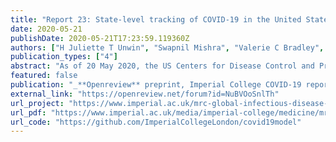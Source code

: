 ```yaml
---
title: "Report 23: State-level tracking of COVID-19 in the United States"
date: 2020-05-21
publishDate: 2020-05-21T17:23:59.119360Z
authors: ["H Juliette T Unwin", "Swapnil Mishra", "Valerie C Bradley", "Axel Gandy", "Michaela A C Vollmer", "Thomas Mellan", "Helen Coupland", "Kylie Ainslie", "Charlie Whittaker", "Jonathan Ish Horowicz", "Sarah Filippi", "Xiaoyue Xi", "Melodie Monod", "Oliver Ratmann", "**Michael Hutchinson**", "others<sup>_(truncated for brevity)_</sup>"] #"Fabian Valka", "Harrison Zhu", "Iwona Hawryluk", "Philip Milton", "Marc Baguelin", "Adhiratha Boonyasiri", "Nick Brazeau", "Lorenzo Cattarino", "Giovanni Charles", "Laura V Cooper", "Zulma Cucunuba", "Gina CuomoDannenburg", "Bimandra Djaafara", "Ilaria Dorigatti", "Oliver J Eales", "Jeff Eaton", "Sabine van Elsland", "Richard FitzJohn", "Katy Gaythorpe", "William Green", "Timothy Hallett", "Wes Hinsley", "Natsuko Imai", "Ben Jeffrey", "Edward Knock", "Daniel Laydon", "John Lees", "Gemma Nedjati Gilani", "Pierre Nouvellet", "Lucy Okell", "Alison Ower", "Kris V Parag", "Igor Siveroni", "Hayley A Thompson", "Robert Verity", "Patrick Walker", "Caroline Walters", "Yuanrong Wang", "Oliver J Watson", "Lilith Whittles", "Azra Ghani", "Neil M Ferguson", "Steven Riley", "Christl A. Donnelly", "Samir Bhatt", "Seth Flaxman"]
publication_types: ["4"]
abstract: "As of 20 May 2020, the US Centers for Disease Control and Prevention reported 91,664 confirmed or probable COVID19-related deaths, more than twice the number of deaths reported in the next most severely impacted country. In order to control the spread of the epidemic and prevent health care systems from being overwhelmed, US states have implemented a suite of non-pharmaceutical interventions (NPIs), including “stay-at-home” orders, bans on gatherings, and business and school closures. We model the epidemics in the US at the state-level, using publicly available death data within a Bayesian hierarchical semi-mechanistic framework. For each state, we estimate the time-varying reproduction number (the average number of secondary infections caused by an infected person), the number of individuals that have been infected and the number of individuals that are currently infectious. We use changes in mobility as a proxy for the impact that NPIs and other behaviour changes have on the rate of transmission of SARS-CoV-2. We project the impact of future increases in mobility, assuming that the relationship between mobility and disease transmission remains constant. We do not address the potential effect of additional behavioural changes or interventions, such as increased mask-wearing or testing and tracing strategies. Nationally, our estimates show that the percentage of individuals that have been infected is 4.1% [3.7%-4.5%], with wide variation between states. For all states, even for the worst affected states, we estimate that less than a quarter of the population has been infected; in New York, for example, we estimate that 16.6% [12.8%-21.6%] of individuals have been infected to date. Our attack rates for New York are in line with those from recent serological studies [1] broadly supporting our modelling choices. There is variation in the initial reproduction number, which is likely due to a range of factors; we find a strong association between the initial reproduction number with both population density (measured at the state level) and the chronological date when 10 cumulative deaths occurred (a crude estimate of the date of locally sustained transmission). Our estimates suggest that the epidemic is not under control in much of the US: as of 17 May 2020, the reproduction number is above the critical threshold (1.0) in 24 [95% CI: 20-30] states. Higher reproduction numbers are geographically clustered in the South and Midwest, where epidemics are still developing, while we estimate lower reproduction numbers in states that have already suffered high COVID-19 mortality (such as the Northeast). These estimates suggest that caution must be taken in loosening current restrictions if effective additional measures are not put in place. We predict that increased mobility following relaxation of social distancing will lead to resurgence of transmission, keeping all else constant. We predict that deaths over the next two-month period could exceed current cumulative deaths by greater than two-fold, if the relationship between mobility and transmission remains unchanged. Our results suggest that factors modulating transmission such as rapid testing, contact tracing and behavioural precautions are crucial to offset the rise of transmission associated with loosening of social distancing. Overall, we show that while all US states have substantially reduced their reproduction numbers, we find no evidence that any state is approaching herd immunity or that its epidemic is close to over."
featured: false
publication: "_**Openreview** preprint, Imperial College COVID-19 report_"
external_link: "https://openreview.net/forum?id=NuBVOoSnlTh"
url_project: "https://www.imperial.ac.uk/mrc-global-infectious-disease-analysis/covid-19/report-23-united-states/"
url_pdf: "https://www.imperial.ac.uk/media/imperial-college/medicine/mrc-gida/2020-05-28-COVID19-Report-23-version2.pdf"
url_code: "https://github.com/ImperialCollegeLondon/covid19model"
---
```


